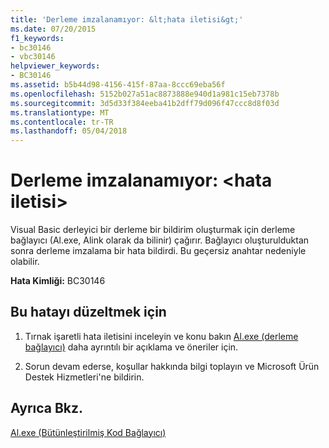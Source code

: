 ```yaml
---
title: 'Derleme imzalanamıyor: &lt;hata iletisi&gt;'
ms.date: 07/20/2015
f1_keywords:
- bc30146
- vbc30146
helpviewer_keywords:
- BC30146
ms.assetid: b5b44d98-4156-415f-87aa-8ccc69eba56f
ms.openlocfilehash: 5152b027a51ac8873888e940d1a981c15eb7378b
ms.sourcegitcommit: 3d5d33f384eeba41b2dff79d096f47ccc8d8f03d
ms.translationtype: MT
ms.contentlocale: tr-TR
ms.lasthandoff: 05/04/2018
---
```

# <a name="unable-to-sign-assembly-lterror-messagegt"></a>Derleme imzalanamıyor: &lt;hata iletisi&gt;
Visual Basic derleyici bir derleme bir bildirim oluşturmak için derleme bağlayıcı (Al.exe, Alink olarak da bilinir) çağırır. Bağlayıcı oluşturulduktan sonra derleme imzalama bir hata bildirdi. Bu geçersiz anahtar nedeniyle olabilir.  
  
 **Hata Kimliği:** BC30146  
  
## <a name="to-correct-this-error"></a>Bu hatayı düzeltmek için  
  
1.  Tırnak işaretli hata iletisini inceleyin ve konu bakın [Al.exe (derleme bağlayıcı)](../../framework/tools/al-exe-assembly-linker.md) daha ayrıntılı bir açıklama ve öneriler için.  
  
2.  Sorun devam ederse, koşullar hakkında bilgi toplayın ve Microsoft Ürün Destek Hizmetleri'ne bildirin.  
  
## <a name="see-also"></a>Ayrıca Bkz.  
  [Al.exe (Bütünleştirilmiş Kod Bağlayıcı)](../../framework/tools/al-exe-assembly-linker.md)   


